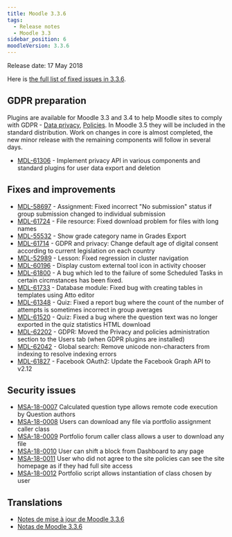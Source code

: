 ```yaml
---
title: Moodle 3.3.6
tags:
  - Release notes
  - Moodle 3.3
sidebar_position: 6
moodleVersion: 3.3.6
---
```


Release date: 17 May 2018

Here is [the full list of fixed issues in 3.3.6](https://tracker.moodle.org/secure/IssueNavigator!executeAdvanced.jspa?jqlQuery=project+%3D+mdl+AND+resolution+%3D+fixed+AND+fixVersion+in+%28%223.3.6%22%29+ORDER+BY+priority+DESC&runQuery=true&clear=true).

## GDPR preparation

Plugins are available for Moodle 3.3 and 3.4 to help Moodle sites to comply with GDPR - [Data privacy](https://moodle.org/plugins/tool_dataprivacy), [Policies](https://moodle.org/plugins/tool_policy). In Moodle 3.5 they will be included in the standard distribution. Work on changes in core is almost completed, the new minor release with the remaining components will follow in several days.

- [MDL-61306](https://tracker.moodle.org/browse/MDL-61306) - Implement privacy API in various components and standard plugins for user data export and deletion

## Fixes and improvements

- [MDL-58697](https://tracker.moodle.org/browse/MDL-58697) - Assignment: Fixed incorrect "No submission" status if group submission changed to individual submission
- [MDL-61724](https://tracker.moodle.org/browse/MDL-61724) - File resource: Fixed download problem for files with long names
- [MDL-55532](https://tracker.moodle.org/browse/MDL-55532) - Show grade category name in Grades Export
- [MDL-61714](https://tracker.moodle.org/browse/MDL-61714) - GDPR and privacy: Change default age of digital consent according to current legislation on each country
- [MDL-52989](https://tracker.moodle.org/browse/MDL-52989) - Lesson: Fixed regression in cluster navigation
- [MDL-60196](https://tracker.moodle.org/browse/MDL-60196) - Display custom external tool icon in activity chooser
- [MDL-61800](https://tracker.moodle.org/browse/MDL-61800) - A bug which led to the failure of some Scheduled Tasks in certain circmstances has been fixed.
- [MDL-61733](https://tracker.moodle.org/browse/MDL-61733) - Database module: Fixed bug with creating tables in templates using Atto editor
- [MDL-61348](https://tracker.moodle.org/browse/MDL-61348) - Quiz: Fixed a report bug where the count of the number of attempts is sometimes incorrect in group averages
- [MDL-61520](https://tracker.moodle.org/browse/MDL-61520) - Quiz: Fixed a bug where the question text was no longer exported in the quiz statistics HTML download
- [MDL-62202](https://tracker.moodle.org/browse/MDL-62202) - GDPR: Moved the Privacy and policies administration section to the Users tab (when GDPR plugins are installed)
- [MDL-62042](https://tracker.moodle.org/browse/MDL-62042) - Global search: Remove unicode non-characters from indexing to resolve indexing errors
- [MDL-61827](https://tracker.moodle.org/browse/MDL-61827) - Facebook OAuth2: Update the Facebook Graph API to v2.12

## Security issues

- [MSA-18-0007](https://moodle.org/mod/forum/discuss.php?d=371199) Calculated question type allows remote code execution by Question authors
- [MSA-18-0008](https://moodle.org/mod/forum/discuss.php?d=371200) Users can download any file via portfolio assignment caller class
- [MSA-18-0009](https://moodle.org/mod/forum/discuss.php?d=371201) Portfolio forum caller class allows a user to download any file
- [MSA-18-0010](https://moodle.org/mod/forum/discuss.php?d=371202) User can shift a block from Dashboard to any page
- [MSA-18-0011](https://moodle.org/mod/forum/discuss.php?d=371203) User who did not agree to the site policies can see the site homepage as if they had full site access
- [MSA-18-0012](https://moodle.org/mod/forum/discuss.php?d=371204) Portfolio script allows instantiation of class chosen by user

## Translations

- [Notes de mise à jour de Moodle 3.3.6](https://docs.moodle.org/fr/Notes_de_mise_à_jour_de_Moodle_3.3.6)
- [Notas de Moodle 3.3.6](https://docs.moodle.org/es/Notas_de_Moodle_3.3.6)

